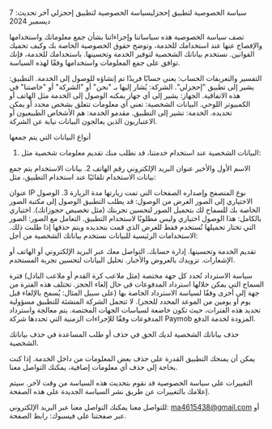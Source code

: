 سياسة الخصوصية لتطبيق إحجزليسياسة الخصوصية لتطبيق إحجزلي
آخر تحديث: 7 ديسمبر 2024

تصف سياسة الخصوصية هذه سياساتنا وإجراءاتنا بشأن جمع معلوماتك واستخدامها والإفصاح عنها عند استخدامك للخدمة، وتوضح حقوق الخصوصية الخاصة بك وكيف تحميك القوانين. نستخدم بياناتك الشخصية لتوفير الخدمة وتحسينها. باستخدامك للخدمة، فإنك توافق على جمع المعلومات واستخدامها وفقًا لهذه السياسة.


التفسير والتعريفات
الحساب: يعني حسابًا فريدًا تم إنشاؤه للوصول إلى الخدمة.
التطبيق: يشير إلى تطبيق "إحجزلي".
الشركة: يُشار إليها بـ "نحن" أو "الشركة" أو "خاصتنا" في هذه الاتفاقية.
الجهاز: يشير إلى أي جهاز يمكنه الوصول إلى الخدمة مثل الهاتف أو الكمبيوتر اللوحي.
البيانات الشخصية: تعني أي معلومات تتعلق بشخص محدد أو يمكن تحديده.
الخدمة: تشير إلى التطبيق.
مقدمو الخدمة: هم الأشخاص الطبيعيون أو الاعتباريون الذين يعالجون البيانات نيابة عن الشركة.

أنواع البيانات التي يتم جمعها
1. البيانات الشخصية
عند استخدام خدمتنا، قد نطلب منك تقديم معلومات شخصية مثل:

الاسم الأول والأخير
عنوان البريد الإلكتروني
رقم الهاتف
2. بيانات الاستخدام
يتم جمع بيانات الاستخدام تلقائيًا عند استخدام التطبيق، مثل:

عنوان IP
نوع المتصفح وإصداره
الصفحات التي تمت زيارتها
مدة الزيارة
3. الوصول الاختياري إلى الصور
الغرض من الوصول: قد يطلب التطبيق الوصول إلى مكتبة الصور الخاصة بك للسماح لك بتحميل الصور لتحسين تجربتك (مثل تخصيص حجوزاتك).
اختياري بالكامل: هذا الوصول اختياري وليس مطلوبًا لاستخدام التطبيق.
التعامل مع الصور: الصور التي تختار تحميلها تُستخدم فقط للغرض الذي قمت بتحديده ويتم حذفها إذا طلبت ذلك.
الاستخدامات الرئيسية للبيانات
نستخدم بياناتك الشخصية من أجل:

تقديم الخدمة وتحسينها.
إدارة حسابك.
التواصل معك عبر البريد الإلكتروني أو الهاتف أو الإشعارات.
تزويدك بالعروض والأخبار.
تحليل البيانات لتحسين تجربة المستخدم.

سياسة الاسترداد
تُحدد كل جهة مختصة (مثل ملاعب كرة القدم أو ملاعب البادل) فترة السماح التي يمكن خلالها استرداد المدفوعات في حال إلغاء الحجز. تختلف هذه الفترة من جهة إلى أخرى وفقًا لسياسة الاسترداد الخاصة بها (على سبيل المثال: يُسمح بالإلغاء قبل يوم أو يومين من الموعد المحدد للحجز). لا تتحمل الشركة المنشئة للتطبيق مسؤولية تحديد هذه الفترات، حيث تكون خاضعة لسياسات الجهات المختصة. يتم معالجة واسترداد المدفوعات وفقًا للإجراءات الزمنية التي تحددها شركة Paymob المزودة لخدمة الدفع.

حذف بياناتك الشخصية
لديك الحق في حذف أو طلب المساعدة في حذف بياناتك الشخصية.

يمكن أن يمنحك التطبيق القدرة على حذف بعض المعلومات من داخل الخدمة.
إذا كنت بحاجة إلى حذف أي معلومات إضافية، يمكنك التواصل معنا.

التغييرات على سياسة الخصوصية
قد نقوم بتحديث هذه السياسة من وقت لآخر. سيتم إعلامك بالتغييرات عن طريق نشر السياسة الجديدة على هذه الصفحة.

للتواصل معنا
يمكنك التواصل معنا عبر البريد الإلكتروني: ma4615438@gmail.com أو عبر صفحتنا على فيسبوك: رابط الصفحة.

